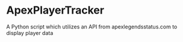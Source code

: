 # ApexPlayerTracker
A Python script which utilizes an API from apexlegendsstatus.com to display player data

